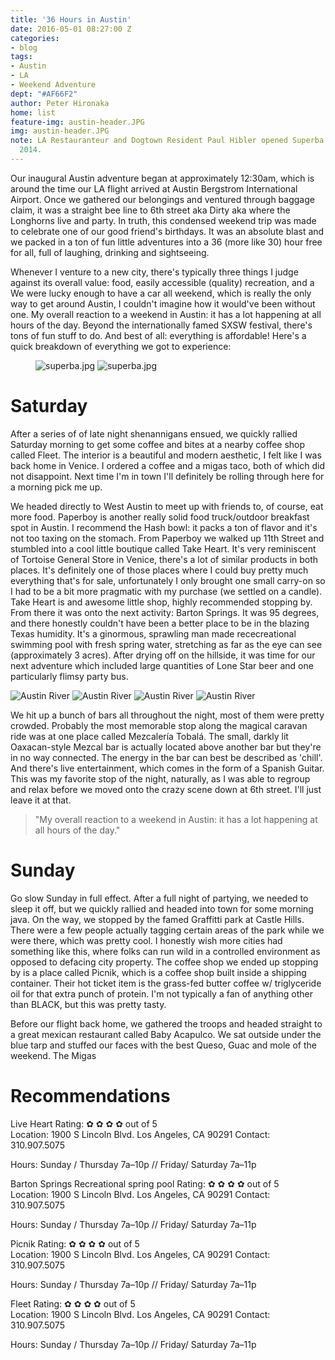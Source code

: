 ```yaml
---
title: '36 Hours in Austin'
date: 2016-05-01 08:27:00 Z
categories:
- blog
tags:
- Austin
- LA
- Weekend Adventure
dept: "#AF66F2"
author: Peter Hironaka
home: list
feature-img: austin-header.JPG
img: austin-header.JPG
note: LA Restauranteur and Dogtown Resident Paul Hibler opened Superba's doors in
  2014.
---
```



Our inaugural Austin adventure began at approximately 12:30am, which is around the time our LA flight arrived at Austin Bergstrom International Airport. Once we gathered our belongings and ventured through baggage claim, it was a straight bee line to 6th street aka Dirty aka where the Longhorns live and party. In truth, this condensed weekend trip was made to celebrate one of our good friend's birthdays. It was an absolute blast and we packed in a ton of fun little adventures into a 36 (more like 30) hour free for all, full of laughing, drinking and sightseeing.

Whenever I venture to a new city, there's typically three things I judge against its overall value: food, easily accessible (quality) recreation, and a  We were lucky enough to have a car all weekend, which is really the only way to get around Austin, I couldn't imagine how it would've been without one. My overall reaction to a weekend in Austin: it has a lot happening at all hours of the day. Beyond the internationally famed SXSW festival, there's tons of fun stuff to do. And best of all: everything is affordable! Here's a quick breakdown of everything we got to experience:

<figure> <img src="/uploads/austin-river.JPG" class="row-2" alt="superba.jpg"> <img src="/uploads/austin-fleet-coffee.jpg" class="row-2" alt="superba.jpg"></figure>

# Saturday

After a series of of late night shenannigans ensued, we quickly rallied Saturday morning to get some coffee and bites at a nearby coffee shop called Fleet. The interior is a beautiful and modern aesthetic, I felt like I was back home in Venice. I ordered a coffee and a migas taco, both of which did not disappoint. Next time I'm in town I'll definitely be rolling through here for a morning pick me up.  


We headed directly to West Austin to meet up with friends to, of course, eat more food. Paperboy is another really solid food truck/outdoor breakfast spot in Austin. I recommend the Hash bowl: it packs a ton of flavor and it's not too taxing on the stomach. From Paperboy we walked up 11th Street and stumbled into a cool little boutique called Take Heart. It's very reminiscent of Tortoise General Store in Venice, there's a lot of similar products in both places. It's definitely one of those places where I could buy pretty much everything that's for sale, unfortunately I only brought one small carry-on so I had to be a bit more pragmatic with my purchase (we settled on a candle). Take Heart is and awesome little shop, highly recommended stopping by. From there it was onto the next activity: Barton Springs. It was 95 degrees, and there honestly couldn't have been a better place to be in the blazing Texas humidity. It's a ginormous, sprawling man made rececreational swimming pool with fresh spring water, stretching as far as the eye can see (approximately 3 acres). After drying off on the hillside, it was time for our next adventure which included large quantities of Lone Star beer and one particularly flimsy party bus.

![Austin River](/uploads/austin-egg.jpg)
![Austin River](/uploads/austin-takeheart.JPG)
![Austin River](/uploads/austin-takeheart-2.JPG)
![Austin River](/uploads/kam-graffiti.JPG)

We hit up a bunch of bars all throughout the night, most of them were pretty crowded. Probably the most memorable stop along the magical caravan ride was at one place called Mezcalería Tobalá. The small, darkly lit Oaxacan-style Mezcal bar is actually located above another bar but they're in no way connected. The energy in the bar can best be described as 'chill'. And there's live entertainment, which comes in the form of a Spanish Guitar. This was my favorite stop of the night, naturally, as I was able to regroup and relax before we moved onto the crazy scene down at 6th street. I'll just leave it at that.

> "My overall reaction to a weekend in Austin: it has a lot happening at all hours of the day."


# Sunday

Go slow Sunday in full effect. After a full night of partying, we needed to sleep it off, but we quickly rallied and headed into town for some morning java. On the way, we stopped by the famed Graffitti park at Castle Hills. There were a few people actually tagging certain areas of the park while we were there, which was pretty cool. I honestly wish more cities had something like this, where folks can run wild in a controlled environment as opposed to defacing city property. The coffee shop we ended up stopping by is a place called Picnik, which is a coffee shop built inside a shipping container. Their hot ticket item is the grass-fed butter coffee w/ triglyceride oil for that extra punch of protein. I'm not typically a fan of anything other than BLACK, but this was pretty tasty.

Before our flight back home, we gathered the troops and headed straight to a great mexican restaurant called Baby Acapulco. We sat outside under the blue tarp and stuffed our faces with the best Queso, Guac and mole of the weekend. The Migas

# Recommendations

Live Heart
Rating: &#10047; &#10047; &#10047; &#10047; out of 5  
Location: 1900 S Lincoln Blvd. Los Angeles, CA 90291
Contact: 310.907.5075

Hours: Sunday / Thursday 7a–10p // Friday/ Saturday 7a–11p

Barton Springs Recreational spring pool
Rating: &#10047; &#10047; &#10047; &#10047; out of 5  
Location: 1900 S Lincoln Blvd. Los Angeles, CA 90291
Contact: 310.907.5075

Hours: Sunday / Thursday 7a–10p // Friday/ Saturday 7a–11p

Picnik
Rating: &#10047; &#10047; &#10047; &#10047; out of 5  
Location: 1900 S Lincoln Blvd. Los Angeles, CA 90291
Contact: 310.907.5075

Hours: Sunday / Thursday 7a–10p // Friday/ Saturday 7a–11p

Fleet
Rating: &#10047; &#10047; &#10047; &#10047; out of 5  
Location: 1900 S Lincoln Blvd. Los Angeles, CA 90291
Contact: 310.907.5075

Hours: Sunday / Thursday 7a–10p // Friday/ Saturday 7a–11p
